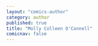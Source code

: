 ```yaml
---
layout: "comics-author"
category: author
published: true
title: "Molly Colleen O'Connell"
comicnav: false
---
```


